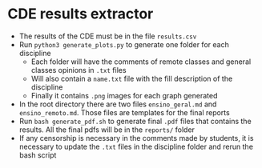 # CDE results extractor

- The results of the CDE must be in the file `results.csv`
- Run `python3 generate_plots.py` to generate one folder for each discipline
    - Each folder will have the comments of remote classes and general classes opinions in `.txt` files
    - Will also contain a `name.txt` file with the fill description of the discipline
    - Finally it contains `.png` images for each graph generated
- In the root directory there are two files `ensino_geral.md` and `ensino_remoto.md`. Those files are templates for the final reports
- Run `bash generate_pdf.sh` to generate final `.pdf` files that contains the results. All the final pdfs will be in the `reports/` folder
- If any censorship is necessary in the comments made by students, it is necessary to update the `.txt` files in the discipline folder and rerun the bash script 